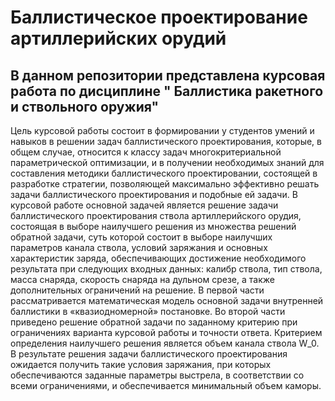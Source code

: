 # Баллистическое проектирование артиллерийских орудий <br>

## В данном репозитории представлена курсовая работа по дисциплине " Баллистика ракетного и ствольного оружия"<br>

Цель курсовой работы состоит в формировании у студентов умений и навыков в решении задач баллистического проектирования, которые, в общем случае, относится к классу задач многокритериальной параметрической оптимизации, и в получении необходимых знаний для составления методики баллистического проектировании, состоящей в разработке стратегии, позволяющей максимально эффективно решать задачи баллистического проектирования и подобные ей задачи.
В курсовой работе основной задачей является решение задачи баллистического проектирования ствола артиллерийского орудия, состоящая в выборе наилучшего решения из множества решений обратной задачи, суть которой состоит в выборе наилучших параметров канала ствола, условий заряжания и основных характеристик заряда, обеспечивающих достижение необходимого результата при следующих входных данных: калибр ствола, тип ствола, масса снаряда, скорость снаряда на дульном срезе, а также дополнительных ограничений на решение. 
В первой части рассматривается математическая модель основной задачи внутренней баллистики в «квазиодномерной» постановке. 
Во второй части приведено решение обратной задачи по заданному критерию при ограничениях варианта курсовой работы и точности ответа. Критерием определения наилучшего решения является объем канала ствола W_0.
В результате решения задачи баллистического проектирования ожидается получить такие условия заряжания, при которых обеспечиваются заданные параметры выстрела, в соответствии со всеми ограничениями, и обеспечивается минимальный объем каморы.
